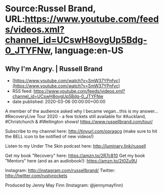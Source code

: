 # Source:Russel Brand, URL:https://www.youtube.com/feeds/videos.xml?channel_id=UCswH8ovgUp5Bdg-0_JTYFNw, language:en-US

## Why I'm Angry. | Russell Brand
 - [https://www.youtube.com/watch?v=SmW37YPnfyc](https://www.youtube.com/watch?v=SmW37YPnfyc)
 - RSS feed: https://www.youtube.com/feeds/videos.xml?channel_id=UCswH8ovgUp5Bdg-0_JTYFNw
 - date published: 2020-03-06 00:00:00+00:00

A member of the audience asked why I became vegan...this is my answer...
#RecoveryLive Tour 2020 - a few tickets still available for #Auckland, #Christchurch & #Wellington shows!
https://www.russellbrand.com/tour/

Subscribe to my channel here: http://tinyurl.com/opragcg
(make sure to hit the BELL icon to be notified of new videos!)

Listen to my Under The Skin podcast here: 
http://luminary.link/russell

Get my book "Recovery" here: https://amzn.to/2R7c810
Get my book "Mentors" here (and as an audiobook!): https://amzn.to/2t0Zu9U

Instagram: http://instagram.com/russellbrand/
Twitter: http://twitter.com/rustyrockets

Produced by Jenny May Finn (Instagram: @jennymayfinn)

